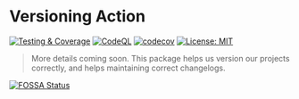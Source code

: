 # Versioning Action

[![Testing & Coverage](https://github.com/onezerocompany/versioning/actions/workflows/pull-request.yml/badge.svg)](https://github.com/onezerocompany/versioning/actions/workflows/pull-request.yml)
[![CodeQL](https://github.com/onezerocompany/versioning/actions/workflows/codeql.yml/badge.svg)](https://github.com/onezerocompany/versioning/actions/workflows/codeql.yml)
[![codecov](https://codecov.io/gh/onezerocompany/versioning/branch/main/graph/badge.svg?token=TFYYTIOPE6)](https://codecov.io/gh/onezerocompany/versioning)
[![License: MIT](https://img.shields.io/badge/License-MIT-yellow.svg)](https://opensource.org/licenses/MIT)

> More details coming soon.
> This package helps us version our projects correctly, and helps maintaining correct changelogs.

[![FOSSA Status](https://app.fossa.com/api/projects/git%2Bgithub.com%2Fappcompany%2Fversioning-api.svg?type=large)](https://app.fossa.com/projects/git%2Bgithub.com%2Fappcompany%2Fversioning-api?ref=badge_large)
